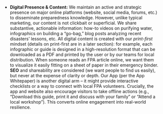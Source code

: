 - **Digital Presence & Content:** We maintain an active and strategic presence on major online platforms (website, social media, forums, etc.) to disseminate preparedness knowledge. However, unlike typical marketing, our content is not clickbait or superficial. We share substantive, actionable information: how-to videos on purifying water, infographics on building a “go-bag,” blog posts analyzing recent disasters’ lessons, etc. All digital content is created with our _print-first_ mindset (details on print-first are in a later section): for example, each infographic or guide is designed in a high-resolution format that can be downloaded as a PDF and printed by the user or by our teams for local distribution. When someone reads an FPA article online, we want them to visualize it easily fitting on a sheet of paper in their emergency binder. **SEO** and shareability are considered (we want people to find us easily), but never at the expense of clarity or depth. Our App (per the App Whitepaper) is another digital arm – it might provide interactive checklists or a way to connect with local FPA volunteers. Crucially, the app and website also encourage visitors to take offline actions (e.g., “Download this guide, print it and discuss with your family” or “Attend a local workshop”). This converts online engagement into real-world resilience.